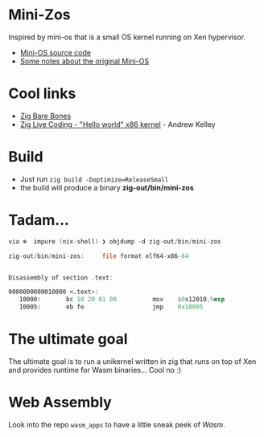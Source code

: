 # Mini-Zos

Inspired by mini-os that is a small OS kernel running on Xen hypervisor.

- [Mini-OS source code](http://xenbits.xen.org/gitweb/?p=mini-os.git;a=summary)
- [Some notes about the original Mini-OS](https://wiki.xenproject.org/wiki/Mini-OS-DevNotes)

# Cool links

- [Zig Bare Bones](https://wiki.osdev.org/Zig_Bare_Bones)
- [Zig Live Coding - "Hello world" x86 kernel](https://vimeo.com/483928663) - Andrew Kelley

# Build

- Just run `zig build -Doptimize=ReleaseSmall`
- the build will produce a binary **zig-out/bin/mini-zos**

# Tadam...

```asm
via ❄️  impure (nix-shell) ❯ objdump -d zig-out/bin/mini-zos

zig-out/bin/mini-zos:     file format elf64-x86-64


Disassembly of section .text:

0000000000010000 <.text>:
   10000:       bc 10 20 01 00          mov    $0x12010,%esp
   10005:       eb fe                   jmp    0x10005
```

# The ultimate goal

The ultimate goal is to run a unikernel written in zig that runs on top of Xen and provides runtime for Wasm binaries...
Cool no :)

# Web Assembly

Look into the repo `wasm_apps` to have a little sneak peek of *Wasm*.
